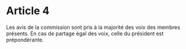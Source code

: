 # Article 4

Les avis de la commission sont pris à la majorité des voix des membres présents. En cas de partage égal des voix, celle du président est prépondérante.

